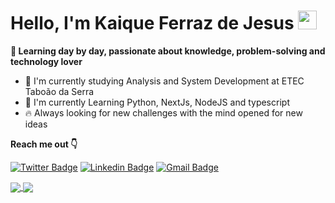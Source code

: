 # Hello, I'm Kaique Ferraz de Jesus <img src="https://raw.githubusercontent.com/MartinHeinz/MartinHeinz/master/wave.gif" width="30px">
**🌟 Learning day by day, passionate about knowledge, problem-solving and technology lover**

- 📕 I'm currently studying Analysis and System Development at ETEC Taboão da Serra
- 🔮 I'm currently Learning Python, NextJs, NodeJS and typescript
- 🔥 Always looking for new challenges with the mind opened for new ideas

**Reach me out 👇**

[![Twitter Badge](https://img.shields.io/badge/-@KaiqueFj26-6633cc?style=flat-square&labelColor=6633cc&logo=twitter&logoColor=white&link=https://twitter.com/KaiqueFj26)](https://twitter.com/KaiqueFj26) [
![Linkedin Badge](https://img.shields.io/badge/-Kaique%20Ferraz-6633cc?style=flat-square&logo=Linkedin&logoColor=white&link=https://www.linkedin.com/in/Kaique-Ferraz/)](https://www.linkedin.com/in/kaique-ferraz-a9a7b7206/) 
[![Gmail Badge](https://img.shields.io/badge/-kaiquelferraz@hotmail.com-6633cc?style=flat-square&logo=Gmail&logoColor=white&link=mailto:kaiquelferraz@hotmail.com)](mailto:kaiquelferraz@hotmail.com)



<a href="https://github.com/anuraghazra/github-readme-stats">
  <img align="center" src="https://github-readme-stats.vercel.app/api?username=KaiqueFj&show_icons=true&theme=shades-of-purple&include_all_commits" />
</a>
<a href="https://github.com/anuraghazra/convoychat">
  <img align="center" src="https://github-readme-stats.vercel.app/api/top-langs/?username=KaiqueFj&layout=compact&theme=shades-of-purple"/>
</a>








